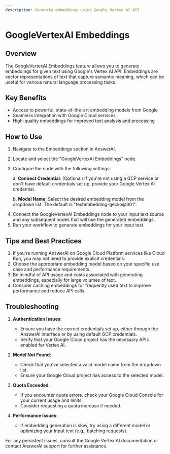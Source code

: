 ```yaml
---
description: Generate embeddings using Google Vertex AI API
---
```


# GoogleVertexAI Embeddings

## Overview

The GoogleVertexAI Embeddings feature allows you to generate embeddings for given text using Google's Vertex AI API. Embeddings are vector representations of text that capture semantic meaning, which can be useful for various natural language processing tasks.

## Key Benefits

- Access to powerful, state-of-the-art embedding models from Google
- Seamless integration with Google Cloud services
- High-quality embeddings for improved text analysis and processing

## How to Use

1. Navigate to the Embeddings section in AnswerAI.
2. Locate and select the "GoogleVertexAI Embeddings" node.
3. Configure the node with the following settings:

   a. **Connect Credential**: (Optional) If you're not using a GCP service or don't have default credentials set up, provide your Google Vertex AI credential.

   b. **Model Name**: Select the desired embedding model from the dropdown list. The default is "textembedding-gecko@001".

<!-- TODO: Add a screenshot of the GoogleVertexAI Embeddings node configuration panel -->

4. Connect the GoogleVertexAI Embeddings node to your input text source and any subsequent nodes that will use the generated embeddings.
5. Run your workflow to generate embeddings for your input text.

## Tips and Best Practices

1. If you're running AnswerAI on Google Cloud Platform services like Cloud Run, you may not need to provide explicit credentials.
2. Choose the appropriate embedding model based on your specific use case and performance requirements.
3. Be mindful of API usage and costs associated with generating embeddings, especially for large volumes of text.
4. Consider caching embeddings for frequently used text to improve performance and reduce API calls.

## Troubleshooting

1. **Authentication Issues**:
   - Ensure you have the correct credentials set up, either through the AnswerAI interface or by using default GCP credentials.
   - Verify that your Google Cloud project has the necessary APIs enabled for Vertex AI.

2. **Model Not Found**:
   - Check that you've selected a valid model name from the dropdown list.
   - Ensure your Google Cloud project has access to the selected model.

3. **Quota Exceeded**:
   - If you encounter quota errors, check your Google Cloud Console for your current usage and limits.
   - Consider requesting a quota increase if needed.

4. **Performance Issues**:
   - If embedding generation is slow, try using a different model or optimizing your input text (e.g., batching requests).

For any persistent issues, consult the Google Vertex AI documentation or contact AnswerAI support for further assistance.
